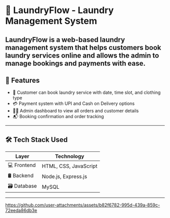 # 🧺 LaundryFlow - Laundry Management System

**LaundryFlow** is a web-based laundry management system that helps customers book laundry services online and allows the admin to manage bookings and payments with ease.
----------------------------------------------------------------------------------------------------------------------------------------------------------------------------------------------------

## 📌 Features

- 📝 Customer can book laundry service with date, time slot, and clothing type
- 💳 Payment system with UPI and Cash on Delivery options
- 🧑‍💻 Admin dashboard to view all orders and customer details
- 📬 Booking confirmation and order tracking

-----------------------------------------------------------------------------------------------------------------------------------------------------------------------------------------------------

## 🛠️ Tech Stack Used

| Layer         | Technology           |
|---------------|----------------------|
| 💻 Frontend   | HTML, CSS, JavaScript |
| 🛢️ Backend    | Node.js, Express.js  |
| 🗃️ Database   | MySQL                |

---------------------------------------------------------------------------------------------------------------------------------------------------------------------------------------------------------


https://github.com/user-attachments/assets/b82f6782-995d-439a-859c-72eeda86db3e




